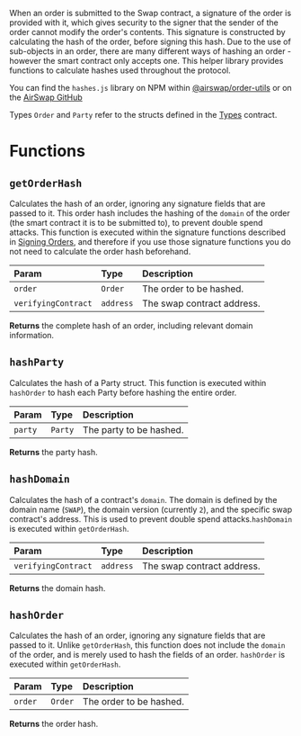 When an order is submitted to the Swap contract, a signature of the order is provided with it, which gives security to the signer that the sender of the order cannot modify the order's contents. This signature is constructed by calculating the hash of the order, before signing this hash. Due to the use of sub-objects in an order, there are many different ways of hashing an order - however the smart contract only accepts one. This helper library provides functions to calculate hashes used throughout the protocol.

You can find the `hashes.js` library on NPM within [@airswap/order-utils](https://www.npmjs.com/package/@airswap/order-utils) or on the [AirSwap GitHub](https://github.com/airswap/airswap-protocols/blob/master/utils/order-utils/src/hashes.js)

Types `Order` and `Party` refer to the structs defined in the [Types](https://docs.airswap.io/contracts/types) contract.

# Functions

## `getOrderHash`

Calculates the hash of an order, ignoring any signature fields that are passed to it. This order hash includes the hashing of the `domain` of the order (the smart contract it is to be submitted to), to prevent double spend attacks. This function is executed within the signature functions described in [Signing Orders](signing-orders.md), and therefore if you use those signature functions you do not need to calculate the order hash beforehand.

| Param               | Type     | Description                   |
| :------------------ | :------- | :---------------------------- |
| `order`             | `Order`  | The order to be hashed.       | 
| `verifyingContract` | `address`| The swap contract address.    |

**Returns** the complete hash of an order, including relevant domain information.

## `hashParty`

Calculates the hash of a Party struct. This function is executed within `hashOrder` to hash each Party before hashing the entire order.

| Param               | Type     | Description                   |
| :------------------ | :------- | :---------------------------- |
| `party`             | `Party`  | The party to be hashed.       | 

**Returns** the party hash.

## `hashDomain`

Calculates the hash of a contract's `domain`. The domain is defined by the domain name (`SWAP`), the domain version (currently `2`), and the specific swap contract's address. This is used to prevent double spend attacks.`hashDomain` is executed within `getOrderHash`.

| Param               | Type     | Description                   |
| :------------------ | :------- | :---------------------------- |
| `verifyingContract` | `address`| The swap contract address.    |

**Returns** the domain hash.

## `hashOrder`

Calculates the hash of an order, ignoring any signature fields that are passed to it. Unlike `getOrderHash`, this function does not include the `domain` of the order, and is merely used to hash the fields of an order. `hashOrder` is executed within `getOrderHash`.

| Param               | Type     | Description                   |
| :------------------ | :------- | :---------------------------- |
| `order`             | `Order`  | The order to be hashed.       | 

**Returns** the order hash.
